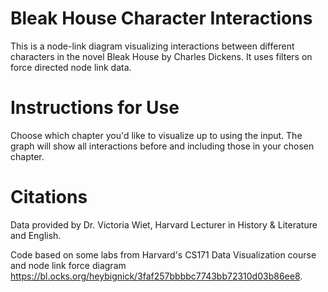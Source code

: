# Bleak House Character Interactions

This is a node-link diagram visualizing interactions between different characters in the novel Bleak House by Charles Dickens. It uses filters on force directed node link data. 

# Instructions for Use
Choose which chapter you'd like to visualize up to using the input. The graph will show all interactions before and including those in your chosen chapter. 

# Citations
Data provided by Dr. Victoria Wiet, Harvard Lecturer in History & Literature and English. 

Code based on some labs from Harvard's CS171 Data Visualization course and node link force diagram https://bl.ocks.org/heybignick/3faf257bbbbc7743bb72310d03b86ee8. 

